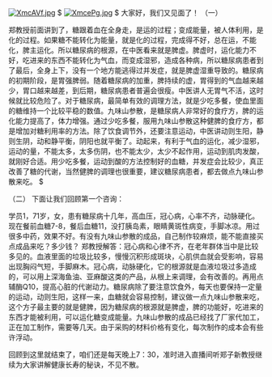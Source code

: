 [![XmcAVf.jpg](https://s1.ax1x.com/2022/05/27/XmcAVf.jpg)](https://imgtu.com/i/XmcAVf)
$
[![XmcePg.jpg](https://s1.ax1x.com/2022/05/27/XmcePg.jpg)](https://imgtu.com/i/XmcePg)
$
大家好，我们又见面了！
（一）

郑教授前面讲到了，糖跟着血在全身走，是运的过程；变成能量，被人体利用，是化的过程。如果糖不能转化为能量，就是化的过程，完成得不好，总在运，不能化，脾主运化。所以糖尿病的根源，在中医看来就是脾虚。脾虚时，运化能力不好，吃进来的东西不能转化为气血，而变成湿邪，造成各种病，所以糖尿病患者到了最后，全身上下，没有一个地方能逃得过并发症，就是脾虚湿重导致的。糖尿病的初期阶段，是胃强脾弱。随着糖尿病的加重，脾持续的虚，胃得到的气血越来越少，胃口越来越差，到后期，糖尿病患者普遍会很瘦。中医讲人无胃气不活，这时候就比较危险了。对于糖尿病，最简单有效的调理方法，就是少吃多餐，使血里面的糖维持一个比较平稳的数值。九味山参散，是糖尿病人非常好的食疗方，脾的运化能力提高了，体力增强。通过少吃多餐，服用九味山参散这种健脾的食疗方，都是增加对糖利用率的方法。除了饮食调节外，还要注意运动，中医讲动则生阳，静则生阴，动和静平衡，阴阳也就平衡了。动起来，有利于气血的运化，减少湿邪，运动的量，不能太多，太多伤阴，也不能太少，太少不起作用，运动到肌肉发酸，就刚好合适。用少吃多餐，运动到酸的方法控制好的血糖，并发症会比较少，真正改善了糖的代谢，当然健脾的调理也很重要，建议糖尿病患者，都去做点九味山参散来吃。
$

（二）
下面让我们回顾第一个咨询：

学员1，71岁，女，患有糖尿病十几年，高血压，冠心病，心率不齐，动脉硬化。现在餐前血糖7-8，餐后血糖11，没打胰岛素，眼睛黄斑性病变，手脚冰凉。用过很多中药，效果不好。有没有九味山参散的成品，自己制作较麻烦，能不能直接买点成品来吃？多少钱？
郑教授解答：冠心病和心律不齐，在老年群体当中是比较多见的。血液里面的垃圾比较多，慢慢沉积形成斑块，心肌供血就会受影响，容易出现胸闷气短，手脚麻木。冠心病，动脉硬化，它的根源就是血液垃圾过多造成的，可以用上深海鱼油、亚麻酸这类的产品，从根上来调理，会有改善的。再用点辅酶Q10，提高心脏的代谢动力。糖尿病除了要注意饮食外，每天也要保持一定量的运动，动则生阳，这样一来，血糖就会容易控制，建议做一点九味山参散来吃，这个方子最主要的就是健脾，因为糖尿病的根源就是脾虚，脾的功能好，吃进来的东西才能被利用，可以运化糖变成能量。九味山参散的成品已经找了厂家代加工，正在加工制作，需要等几天。由于采购的材料价格有变化，每次制作的成本会有些许浮动。

回顾到这里就结束了，咱们还是每天晚上7：30，准时进入直播间听郑子新教授继续为大家讲解健康长寿的秘诀，不见不散。
